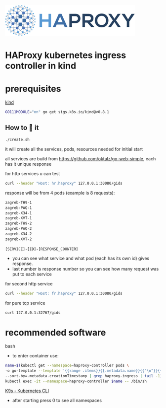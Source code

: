
# ![HAProxy](../../assets/images/haproxy-weblogo-210x49.png "HAProxy")

# HAProxy kubernetes ingress controller in kind

# prerequisites

[kind](https://kind.sigs.k8s.io/docs/user/quick-start/)

```bash
GO111MODULE="on" go get sigs.k8s.io/kind@v0.8.1
```

## How to :runner: it

```bash
./create.sh
```

it will create all the services, pods, resources needed for initial start

all services are build from https://github.com/oktalz/go-web-simple, each has it unique response

for http services u can test

```bash
curl --header "Host: hr.haproxy" 127.0.0.1:30080/gids
```

response will be from 4 pods (example is 8 requests):

```bash
zagreb-TH9-1
zagreb-PAQ-1
zagreb-X34-1
zagreb-XVT-1
zagreb-TH9-2
zagreb-PAQ-2
zagreb-X34-2
zagreb-XVT-2
```

`[SERVICE]-[ID]-[RESPONSE_COUNTER]`

- you can see what service and what pod (each has its own id) gives response.
- last number is response number so you can see how many request was put to each service

for second http service

```bash
curl --header "Host: fr.haproxy" 127.0.0.1:30080/gids
```

for pure tcp service

```bash
curl 127.0.0.1:32767/gids
```

# recommended software

bash

- to enter container use:

```bash
name=$(kubectl get --namespace=haproxy-controller pods \
-o go-template --template '{{range .items}}{{.metadata.name}}{{"\n"}}{{end}}' \
--sort-by=.metadata.creationTimestamp | grep haproxy-ingress | tail -1); \
kubectl exec -it --namespace=haproxy-controller $name -- /bin/sh
```

[K9s - Kubernetes CLI](https://github.com/derailed/k9s)

- after starting press 0 to see all namespaces
